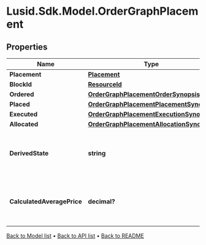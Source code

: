 # Lusid.Sdk.Model.OrderGraphPlacement

## Properties

Name | Type | Description | Notes
------------ | ------------- | ------------- | -------------
**Placement** | [**Placement**](Placement.md) |  | 
**BlockId** | [**ResourceId**](ResourceId.md) |  | 
**Ordered** | [**OrderGraphPlacementOrderSynopsis**](OrderGraphPlacementOrderSynopsis.md) |  | 
**Placed** | [**OrderGraphPlacementPlacementSynopsis**](OrderGraphPlacementPlacementSynopsis.md) |  | 
**Executed** | [**OrderGraphPlacementExecutionSynopsis**](OrderGraphPlacementExecutionSynopsis.md) |  | 
**Allocated** | [**OrderGraphPlacementAllocationSynopsis**](OrderGraphPlacementAllocationSynopsis.md) |  | 
**DerivedState** | **string** | A simple description of the overall state of a placement. | 
**CalculatedAveragePrice** | **decimal?** | Average price realised on executions for a given placement | [optional] 

[Back to Model list](../README.md#documentation-for-models) &#8226; [Back to API list](../README.md#documentation-for-api-endpoints) &#8226; [Back to README](../README.md)

